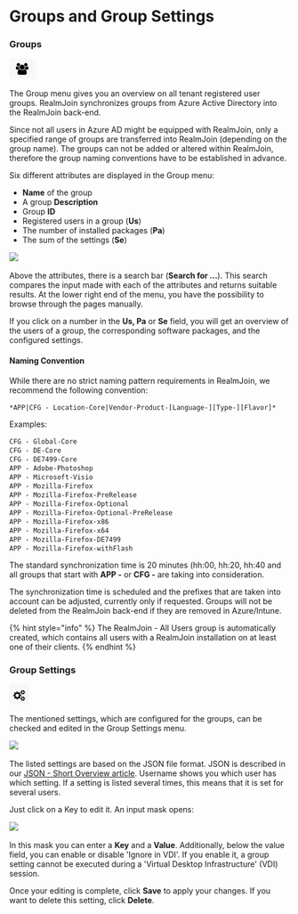 # Groups and Group Settings

### Groups

![](<../.gitbook/assets/rj-ac-groupsicon (1).png>)

The Group menu gives you an overview on all tenant registered user groups. RealmJoin synchronizes groups from Azure Active Directory into the RealmJoin back-end.

Since not all users in Azure AD might be equipped with RealmJoin, only a specified range of groups are transferred into RealmJoin (depending on the group name). The groups can not be added or altered within RealmJoin, therefore the group naming conventions have to be established in advance.

Six different attributes are displayed in the Group menu:

* **Name** of the group
* A group **Description**
* Group **ID**
* Registered users in a group (**Us**)
* The number of installed packages (**Pa**)
* The sum of the settings (**Se**)

![](<../.gitbook/assets/groups\_tab\_overview (1).png>)

Above the attributes, there is a search bar (**Search for ...**). This search compares the input made with each of the attributes and returns suitable results. At the lower right end of the menu, you have the possibility to browse through the pages manually.

If you click on a number in the **Us, Pa** or **Se** field, you will get an overview of the users of a group, the corresponding software packages, and the configured settings.

#### Naming Convention

While there are no strict naming pattern requirements in RealmJoin, we recommend the following convention:

```
*APP|CFG - Location-Core|Vendor-Product-[Language-][Type-][Flavor]*
```

Examples:

```
CFG - Global-Core  
CFG - DE-Core  
CFG - DE7499-Core  
APP - Adobe-Photoshop  
APP - Microsoft-Visio  
APP - Mozilla-Firefox  
APP - Mozilla-Firefox-PreRelease  
APP - Mozilla-Firefox-Optional  
APP - Mozilla-Firefox-Optional-PreRelease  
APP - Mozilla-Firefox-x86  
APP - Mozilla-Firefox-x64  
APP - Mozilla-Firefox-DE7499  
APP - Mozilla-Firefox-withFlash
```

The standard synchronization time is 20 minutes (hh:00, hh:20, hh:40 and all groups that start with **APP -** or **CFG -** are taking into consideration.

The synchronization time is scheduled and the prefixes that are taken into account can be adjusted, currently only if requested. Groups will not be deleted from the RealmJoin back-end if they are removed in Azure/Intune.

{% hint style="info" %}
The RealmJoin - All Users group is automatically created, which contains all users with a RealmJoin installation on at least one of their clients.
{% endhint %}

### Group Settings

![](<../.gitbook/assets/rj-ac-groupsettingsicon (1) (1).png>)

The mentioned settings, which are configured for the groups, can be checked and edited in the Group Settings menu.

![](<../.gitbook/assets/groupssettings\_tab\_overview (1).png>)

The listed settings are based on the JSON file format. JSON is described in our [JSON - Short Overview article](../packages/json-backgrounder.md). Username shows you which user has which setting. If a setting is listed several times, this means that it is set for several users.

Just click on a Key to edit it. An input mask opens:

![](<../.gitbook/assets/groupssettings\_input (1).png>)

In this mask you can enter a **Key** and a **Value**. Additionally, below the value field, you can enable or disable 'Ignore in VDI'. If you enable it, a group setting cannot be executed during a 'Virtual Desktop Infrastructure' (VDI) session.

Once your editing is complete, click **Save** to apply your changes. If you want to delete this setting, click **Delete**.
